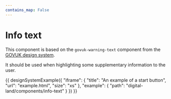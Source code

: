 ```yaml
---
contains_map: False
---
```

# Info text

This component is based on the `govuk-warning-text` component from the [GOVUK design system](https://design-system.service.gov.uk/components/warning-text/).

It should be used when highlighting some supplementary information to the user.

{{ designSystemExample({
"iframe": {
    "title": "An example of a start button",
    "url": "example.html",
    "size": "xs"
},
"example": {
    "path": "digital-land/components/info-text"
}
}) }}
